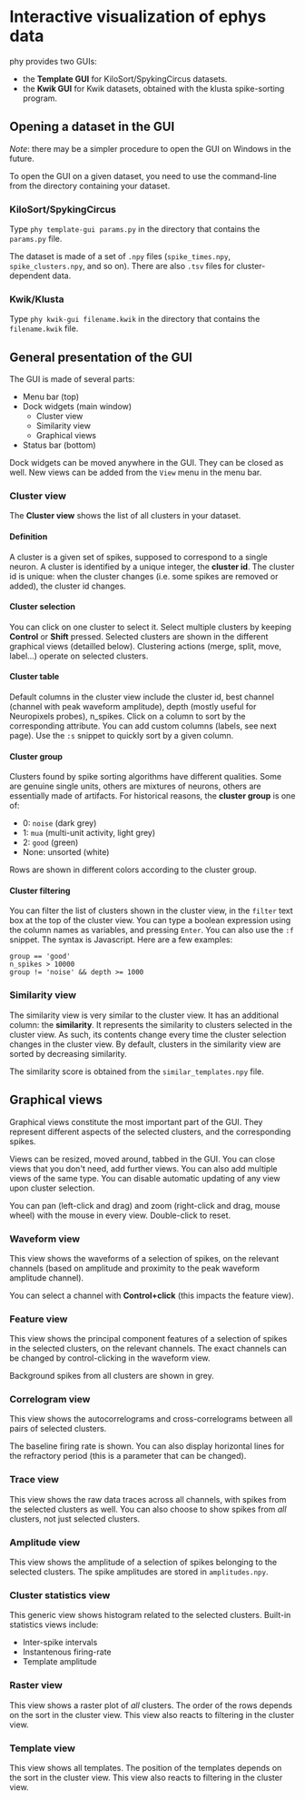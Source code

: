 # Interactive visualization of ephys data

phy provides two GUIs:

* the **Template GUI** for KiloSort/SpykingCircus datasets.
* the **Kwik GUI** for Kwik datasets, obtained with the klusta spike-sorting program.


## Opening a dataset in the GUI

*Note*: there may be a simpler procedure to open the GUI on Windows in the future.

To open the GUI on a given dataset, you need to use the command-line from the directory containing your dataset.

### KiloSort/SpykingCircus

Type `phy template-gui params.py` in the directory that contains the `params.py` file.

The dataset is made of a set of `.npy` files (`spike_times.npy`, `spike_clusters.npy`, and so on). There are also `.tsv` files for cluster-dependent data.

### Kwik/Klusta

Type `phy kwik-gui filename.kwik` in the directory that contains the `filename.kwik` file.


## General presentation of the GUI

The GUI is made of several parts:

* Menu bar (top)
* Dock widgets (main window)
    * Cluster view
    * Similarity view
    * Graphical views
* Status bar (bottom)

Dock widgets can be moved anywhere in the GUI. They can be closed as well. New views can be added from the `View` menu in the menu bar.


### Cluster view

The **Cluster view** shows the list of all clusters in your dataset.

#### Definition

A cluster is a given set of spikes, supposed to correspond to a single neuron. A cluster is identified by a unique integer, the **cluster id**. The cluster id is unique: when the cluster changes (i.e. some spikes are removed or added), the cluster id changes.

#### Cluster selection

You can click on one cluster to select it. Select multiple clusters by keeping **Control** or **Shift** pressed. Selected clusters are shown in the different graphical views (detailled below). Clustering actions (merge, split, move, label...) operate on selected clusters.

#### Cluster table

Default columns in the cluster view include the cluster id, best channel (channel with peak waveform amplitude), depth (mostly useful for Neuropixels probes), n_spikes. Click on a column to sort by the corresponding attribute. You can add custom columns (labels, see next page). Use the `:s` snippet to quickly sort by a given column.

#### Cluster group

Clusters found by spike sorting algorithms have different qualities. Some are genuine single units, others are mixtures of neurons, others are essentially made of artifacts. For historical reasons, the **cluster group** is one of:

* 0: `noise` (dark grey)
* 1: `mua` (multi-unit activity, light grey)
* 2: `good` (green)
* None: unsorted (white)

Rows are shown in different colors according to the cluster group.

#### Cluster filtering

You can filter the list of clusters shown in the cluster view, in the `filter` text box at the top of the cluster view. You can type a boolean expression using the column names as variables, and pressing `Enter`. You can also use the `:f` snippet. The syntax is Javascript. Here are a few examples:

```
group == 'good'
n_spikes > 10000
group != 'noise' && depth >= 1000
```


### Similarity view

The similarity view is very similar to the cluster view. It has an additional column: the **similarity**. It represents the similarity to clusters selected in the cluster view. As such, its contents change every time the cluster selection changes in the cluster view. By default, clusters in the similarity view are sorted by decreasing similarity.

The similarity score is obtained from the `similar_templates.npy` file.


## Graphical views

Graphical views constitute the most important part of the GUI. They represent different aspects of the selected clusters, and the corresponding spikes.

Views can be resized, moved around, tabbed in the GUI. You can close views that you don't need, add further views. You can also add multiple views of the same type. You can disable automatic updating of any view upon cluster selection.

You can pan (left-click and drag) and zoom (right-click and drag, mouse wheel) with the mouse in every view. Double-click to reset.


### Waveform view

This view shows the waveforms of a selection of spikes, on the relevant channels (based on amplitude and proximity to the peak waveform amplitude channel).

You can select a channel with **Control+click** (this impacts the feature view).

### Feature view

This view shows the principal component features of a selection of spikes in the selected clusters, on the relevant channels. The exact channels can be changed by control-clicking in the waveform view.

Background spikes from all clusters are shown in grey.

### Correlogram view

This view shows the autocorrelograms and cross-correlograms between all pairs of selected clusters.

The baseline firing rate is shown. You can also display horizontal lines for the refractory period (this is a parameter that can be changed).

### Trace view

This view shows the raw data traces across all channels, with spikes from the selected clusters as well. You can also choose to show spikes from *all* clusters, not just selected clusters.

### Amplitude view

This view shows the amplitude of a selection of spikes belonging to the selected clusters. The spike amplitudes are stored in `amplitudes.npy`.

### Cluster statistics view

This generic view shows histogram related to the selected clusters. Built-in statistics views include:

* Inter-spike intervals
* Instantenous firing-rate
* Template amplitude

### Raster view

This view shows a raster plot of *all* clusters. The order of the rows depends on the sort in the cluster view. This view also reacts to filtering in the cluster view.

### Template view

This view shows all templates. The position of the templates depends on the sort in the cluster view. This view also reacts to filtering in the cluster view.
